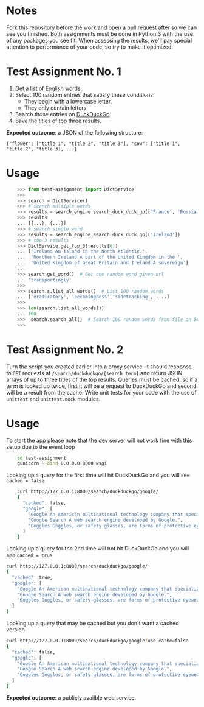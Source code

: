 # Notes
Fork this repository before the work and open a pull request after so we can see you finished. Both assignments must be done in Python 3 with the use of any packages you see fit. When assessing the results, we'll pay special attention to performance of your code, so try to make it optimized.

# Test Assignment No. 1
1. Get [a list](https://raw.githubusercontent.com/dwyl/english-words/master/words.txt) of English words.
2. Select 100 random entries that satisfy these conditions:
   * They begin with a lowercase letter.
   * They only contain letters.
3. Search those entries on [DuckDuckGo](https://duckduckgo.com).
4. Save the titles of top three results.


**Expected outcome**: a JSON of the following structure:
```
{"flower": ["title 1", "title 2", "title 3"], "cow": ["title 1", "title 2", "title 3], ...}
```

# Usage


```python
    >>> from test-assignment import DictService
    >>>
    >>> search = DictService()
    >>> # search multiple words
    >>> results = search_engine.search_duck_duck_go(['France', 'Russia'])
    >>> results
    ... [{...}, {...}]
    >>> # search single word
    >>> results = search_engine.search_duck_duck_go(['Ireland'])
    >>> # top 3 results
    >>> DictService.get_top_3(results[0])
    ... ['Ireland An island in the North Atlantic.',
    ...  'Northern Ireland A part of the United Kingdom in the ',
    ...  'United Kingdom of Great Britain and Ireland A sovereign']
    ...
    >>> search.get_word()  # Get one random word given url
    ... 'transportingly'
    >>>
    >>> search.s.list_all_words()  # List 100 random words
    ... ['eradicatory', 'becomingness','sidetracking', ....]
    >>>
    >>> len(search.list_all_words())
    ... 100
    >>>  search.search_all()  # Search 100 random words from file on DuckDuckGo and save to file.
    >>>
```

# Test Assignment No. 2
Turn the script you created earlier into a proxy service. It should response to `GET` requests at `/search/duckduckgo/{search term}` and return JSON arrays of up to three titles of the top results. Queries must be cached, so if a term is looked up twice, first it will be a request to DuckDuckGo and second will be a result from the cache. Write unit tests for your code with the use of `unittest` and `unittest.mock` modules.


# Usage
To start the app please note that the dev server will not work fine with this setup due to the event loop


```bash
    cd test-assignment
    gunicorn --bind 0.0.0.0:8000 wsgi
```

Looking up a query for the first time will hit DuckDuckGo and you will see `cached = false`

```bash
    curl http://127.0.0.1:8000/search/duckduckgo/google/
    {
      "cached": false,
      "google": [
        "Google An American multinational technology company that specializes in Internet-related services...",
        "Google Search A web search engine developed by Google.",
        "Goggles Goggles, or safety glasses, are forms of protective eyewear that usually enclose or protect the..."
      ]
    }
```

Looking up a query for the 2nd time will not hit DuckDuckGo and you will see `cached = true`


```bash
curl http://127.0.0.1:8000/search/duckduckgo/google/
{
  "cached": true,
  "google": [
    "Google An American multinational technology company that specializes in Internet-related services...",
    "Google Search A web search engine developed by Google.",
    "Goggles Goggles, or safety glasses, are forms of protective eyewear that usually enclose or protect the..."
  ]
}
```


Looking up a query that may be cached but you don't want a cached version


```bash
curl http://127.0.0.1:8000/search/duckduckgo/google?use-cache=false
{
  "cached": false,
  "google": [
    "Google An American multinational technology company that specializes in Internet-related services...",
    "Google Search A web search engine developed by Google.",
    "Goggles Goggles, or safety glasses, are forms of protective eyewear that usually enclose or protect the..."
  ]
}
```


**Expected outcome**: a publicly availble web service.
